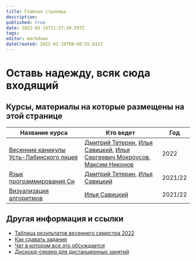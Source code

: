 ```yaml
---
title: Главная страница
description: 
published: true
date: 2022-03-14T21:27:39.597Z
tags: 
editor: markdown
dateCreated: 2022-02-10T08:48:55.611Z
---
```


# Оставь надежду, всяк сюда входящий

## Курсы, материалы на которые размещены на этой странице

|Название курса                                         |Кто ведет                                                                                 |Год    |
|-------------------------------------------------------|------------------------------------------------------------------------------------------|-------|
|[Весенние каникулы Усть-Лабинского лицея](/ull-spring) |[Дмитрий Тетерин](https://t.me/dimoha_zadira), [Илья Савицкий](https://t.me/ilya_savitsky), [Илья Сергеевич Мокроусов](https://t.me/https://t.me/ilya_savitsky), [Максим Никонов](https://t.me/xnikon)|2022   |
|[Язык программирования Си](/c-track)                   |[Дмитрий Тетерин](https://t.me/dimoha_zadira), [Илья Савицкий](https://t.me/ilya_savitsky)|2021/22|
|[Визуализация алгоритмов](/visualization)              |[Илья Савицкий](https://t.me/ilya_savitsky)                                               |2021/22|




## Другая информация и ссылки

 - [Таблица результатов весеннего семестра 2022](/credit-table)
 - [Как сдавать задания](/rules)
 - [Чат в котором все это обсуждается](https://t.me/+eev5LLcoiyMxMjAy)
 - [Дискорд-сервер для дистанционных занятий](https://discord.gg/sjU47D3reh)